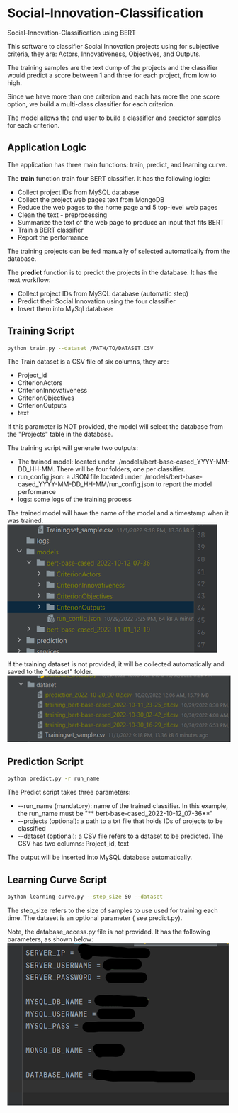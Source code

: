 # Social-Innovation-Classification

Social-Innovation-Classification using BERT

This software to classifier Social Innovation projects using for subjective criteria, they are: Actors, Innovativeness,
Objectives, and Outputs.

The training samples are the text dump of the projects and the classifier would predict a score between 1 and three for
each project, from low to high.

Since we have more than one criterion and each has more the one score option, we build a multi-class classifier for each
criterion.

The model allows the end user to build a classifier and predictor samples for each criterion.

## Application Logic

The application has three main functions: train, predict, and learning curve.

The **train** function train four BERT classifier. It has the following logic:

- Collect project IDs from MySQL database
- Collect the project web pages text from MongoDB
- Reduce the web pages to the home page and 5 top-level web pages
- Clean the text - preprocessing
- Summarize the text of the web page to produce an input that fits BERT
- Train a BERT classifier
- Report the performance

The training projects can be fed manually of selected automatically from the database.

The **predict** function is to predict the projects in the database. It has the next workflow:

- Collect project IDs from MySQL database (automatic step)
- Predict their Social Innovation using the four classifier
- Insert them into MySql database

## Training Script

```bash
python train.py --dataset /PATH/TO/DATASET.CSV
```

The Train dataset is a CSV file of six columns, they are:

- Project_id
- CriterionActors
- CriterionInnovativeness
- CriterionObjectives
- CriterionOutputs
- text

If this parameter is NOT provided, the model will select the database from the "Projects" table in the database.

The training script will generate two outputs:

- The trained model: located under ./models/bert-base-cased_YYYY-MM-DD_HH-MM. There will be four folders, one per
  classifier.
- run_config.json: a JSON file located under ./models/bert-base-cased_YYYY-MM-DD_HH-MM/run_config.json to report the
  model performance
- logs: some logs of the training process

The trained model will have the name of the model and a timestamp when it was trained.
![run_name.png](images/run_name.png)

If the training dataset is not provided, it will be collected automatically and saved to the "dataset" folder.
![images/datasets.png](images/datasets.png)

## Prediction Script

```bash
python predict.py -r run_name 
```

The Predict script takes three parameters:

- --run_name (mandatory): name of the trained classifier. In this example, the run_name must be "**
  bert-base-cased_2022-10-12_07-36**"
- --projects (optional): a path to a txt file that holds IDs of projects to be classified
- --dataset (optional): a CSV file refers to a dataset to be predicted. The CSV has two columns: Project_id, text

The output will be inserted into MySQL database automatically.

## Learning Curve Script

```bash
python learning-curve.py --step_size 50 --dataset
```

The step_size refers to the size of samples to use used for training each time. The dataset is an optional parameter (
see predict.py).


Note, the database_access.py file is not provided. It has the following parameters, as shown below:
![images/config.png](images/config.png)
